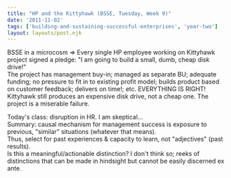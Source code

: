 ```yaml
---
title: "HP and the Kittyhawk (BSSE, Tuesday, Week 9)"
date: '2011-11-02'
tags: ['building-and-sustaining-successful-enterprises', 'year-two']
layout: layouts/post.njk
---
```


BSSE in a microcosm => Every single HP employee working on Kittyhawk project signed a pledge: "I am going to build a small, dumb, cheap disk drive!"\
The project has management buy-in; managed as separate BU; adequate funding; no pressure to fit in to existing profit model; builds product based on customer feedback; delivers on time!; etc. EVERYTHING IS RIGHT!\
Kittyhawk still produces an expensive disk drive, not a cheap one. The project is a miserable failure.

Today's class: disruption in HR. I am skeptical...\
Summary: causal mechanism for management success is exposure to previous, "similar" situations (whatever that means).\
Thus, select for past experiences & capacity to learn, not "adjectives" (past results).\
Is this a meaningful/actionable distinction? I don't think so; reeks of distinctions that can be made in hindsight but cannot be easily discerned ex ante.
